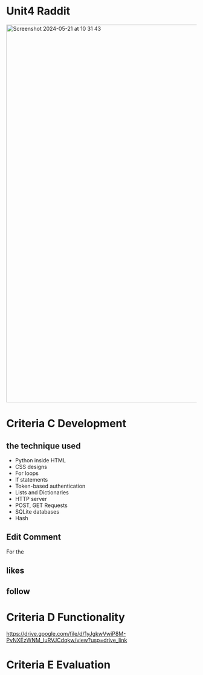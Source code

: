 # Unit4 Raddit
<img width="1000" alt="Screenshot 2024-05-21 at 10 31 43" src="https://github.com/ayyyane/unit4_g11/assets/142702159/774e568a-2a88-4cc0-b589-7bce96273467">


# Criteria C Development
## the technique used
- Python inside HTML
- CSS designs
- For loops 
- If statements
- Token-based authentication
- Lists and Dictionaries
- HTTP server
- POST, GET Requests
- SQLite databases
- Hash

## Edit Comment
For the 

## likes 

## follow

# Criteria D Functionality
https://drive.google.com/file/d/1yJgkwVwiP8M-PvNXEzWNM_IuRVJCdqkw/view?usp=drive_link


# Criteria E Evaluation
